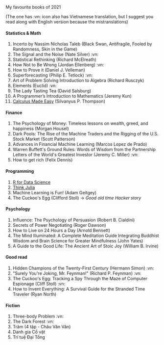 My favourite books of 2021

(The one has :vn: icon also has Vietnamese translation, but I suggest you read along with English version because the mistranslations)

#### Statistics & Math
1. Incerto by Nassim Nicholas Taleb (Black Swan, Antifragile, Fooled by Randomness, Skin in the Game)
2. The Signal and the Noise (Nate Silver) :vn:
3. Statistical Rethinking (Richard McElreath)
4. How Not to Be Wrong (Jordan Ellenberg) :vn:
5. How to Prove it (Daniel J. Velleman)
6. Superforecasting (Philip E. Tetlock) :vn:
7. Art of Problem Solving Introduction to Algebra (Richard Rusczyk)
8. Elements (Euclid) :vn:
9. The Lady Tasting Tea (David Salsburg)
10. A Programmer’s Introduction to Mathematics (Jeremy Kun)
11. [Calculus Made Easy](https://calculusmadeeasy.org/) (Silvanyus P. Thompson)

#### Finance
1. The Psychology of Money: Timeless lessons on wealth, greed, and happiness (Morgan Housel)
2. Dark Pools: The Rise of the Machine Traders and the Rigging of the U.S. Stock Market (Scott Patterson)
3. Advances in Financial Machine Learning (Marcos Lopez de Prado)
4. Warren Buffett's Ground Rules: Words of Wisdom from the Partnership Letters of the World's Greatest Investor (Jeremy C. Miller) :vn:
5. How to get rich (Felix Dennis)

#### Programming
1. [R for Data Science](https://r4ds.had.co.nz/)
2. [Think Julia](https://benlauwens.github.io/ThinkJulia.jl/latest/book.html)
3. Machine Learning is Fun! (Adam Geitgey)
4. The Cuckoo's Egg (Clifford Stoll) -> *Good old time Hacker story*

#### Psychology
1. Influence: The Psychology of Persuasion (Robert B. Cialdini)
2. Secrets of Power Negotiating (Roger Dawson)
3. How to Live on 24 Hours a Day (Arnold Bennett)
4. The Mind Illuminated: A Complete Meditation Guide Integrating Buddhist Wisdom and Brain Science for Greater Mindfulness (John Yates)
5. A Guide to the Good Life: The Ancient Art of Stoic Joy (William B. Irvine)

#### Good read
1. Hidden Champions of the Twenty-First Century (Hermann Simon) :vn:
2. "Surely You're Joking, Mr. Feynman!" (Richard P. Feynman) :vn:
3. The Cuckoo's Egg: Tracking a Spy Through the Maze of Computer Espionage (Cliff Stoll) :vn:
4. How to Invent Everything: A Survival Guide for the Stranded Time Traveler (Ryan North)

#### Fiction
1. Three-body Problem :vn:
2. The Dark Forest :vn:
3. Trâm (4 tập - Châu Văn Văn)
4. Danh gia Cổ vật
5. Trí tuệ Đại Tống
